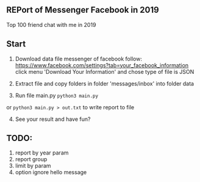 ## REPort of Messenger Facebook in 2019
Top 100 friend chat with me in 2019

## Start

1. Download data file messenger of facebook
follow: https://www.facebook.com/settings?tab=your_facebook_information 
click menu 'Download Your Information' and chose type of file is JSON

2. Extract file and copy folders in folder 'messages/inbox' into folder data

3. Run file main.py
`python3 main.py`

or `python3 main.py > out.txt` to write report to file

4. See your result and have fun?

## TODO:
1. report by year param
2. report group
3. limit by param
4. option ignore hello message 
